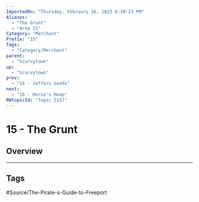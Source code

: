 ```yaml
---
ImportedOn: "Thursday, February 16, 2023 6:10:23 PM"
Aliases:
  - "The Grunt"
  - "Area 15"
Category: "Merchant"
Prefix: "15"
Tags:
  - "Category/Merchant"
parent:
  - "Scurvytown"
up:
  - "Scurvytown"
prev:
  - "14 - Jeffers Goods"
next:
  - "16 - Horus's Heap"
RWtopicId: "Topic_5157"
---
```

# 15 - The Grunt
## Overview

---
## Tags
#Source/The-Pirate-s-Guide-to-Freeport


